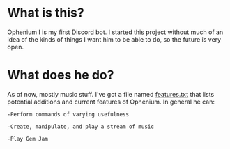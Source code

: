 # What is this?
  Ophenium I is my first Discord bot. I started this project without much of an idea of the kinds of things I want him to be able to do, so the future is very open.

# What does he do?
  As of now, mostly music stuff. I've got a file named [features.txt](https://github.com/tmorgan181/ophenium1/blob/master/features.txt) that lists potential additions and current features of Ophenium. In general he can:
  
    -Perform commands of varying usefulness
    
    -Create, manipulate, and play a stream of music
    
    -Play Gem Jam
